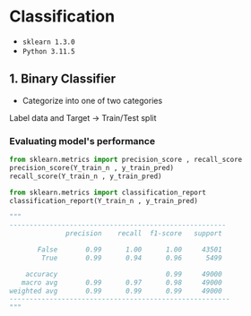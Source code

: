 # Classification
- ```sklearn 1.3.0```
- ```Python 3.11.5```

## 1. Binary Classifier
- Categorize into one of two categories

Label data and Target -> Train/Test split  

### Evaluating model's performance 

```python
from sklearn.metrics import precision_score , recall_score 
precision_score(Y_train_n , y_train_pred)
recall_score(Y_train_n , y_train_pred)
```

```python
from sklearn.metrics import classification_report
classification_report(Y_train_n , y_train_pred)

"""
------------------------------------------------------
              precision    recall  f1-score   support

       False       0.99      1.00      1.00     43501
        True       0.99      0.94      0.96      5499

    accuracy                           0.99     49000
   macro avg       0.99      0.97      0.98     49000
weighted avg       0.99      0.99      0.99     49000
-------------------------------------------------------
"""
```
